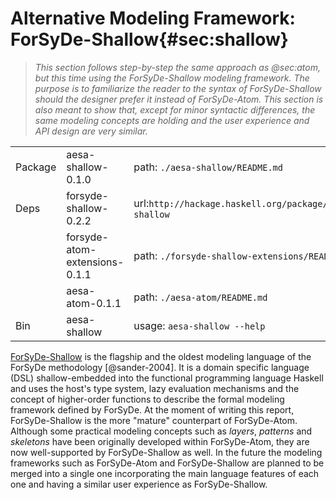 # Alternative Modeling Framework: ForSyDe-Shallow{#sec:shallow}

> _This section follows step-by-step the same approach as @sec:atom, but this time
> using the ForSyDe-Shallow modeling framework. The purpose is to familiarize the
> reader to the syntax of ForSyDe-Shallow should the designer prefer it instead of
> ForSyDe-Atom. This section is also meant to show that, except for minor syntactic
> differences, the same modeling concepts are holding and the user experience and API
> design are very similar._

|         |                           |                                                    |
| -----   | ------------------------- | -------------------------------------------------- |
| Package | aesa-shallow-0.1.0        | path: `./aesa-shallow/README.md`                   |
| Deps    | forsyde-shallow-0.2.2     | url:`http://hackage.haskell.org/package/forsyde-shallow` |
|         | forsyde-atom-extensions-0.1.1 | path: `./forsyde-shallow-extensions/README.md` |
|         | aesa-atom-0.1.1           | path: `./aesa-atom/README.md`                      |
| Bin     | aesa-shallow              | usage: `aesa-shallow --help`                       |

[ForSyDe-Shallow](https://forsyde.github.io/forsyde-shallow/) is the flagship and the
oldest modeling language of the ForSyDe methodology [@sander-2004]. It is a domain
specific language (DSL) shallow-embedded into the functional programming language
Haskell and uses the host's type system, lazy evaluation mechanisms and the concept of
higher-order functions to describe the formal modeling framework defined by
ForSyDe. At the moment of writing this report, ForSyDe-Shallow is the more "mature"
counterpart of ForSyDe-Atom. Although some practical modeling concepts such as
*layers*, *patterns* and *skeletons* have been originally developed within
ForSyDe-Atom, they are now well-supported by ForSyDe-Shallow as well. In the future
the modeling frameworks such as ForSyDe-Atom and ForSyDe-Shallow are planned to be
merged into a single one incorporating the main language features of each one and
having a similar user experience as ForSyDe-Shallow.
